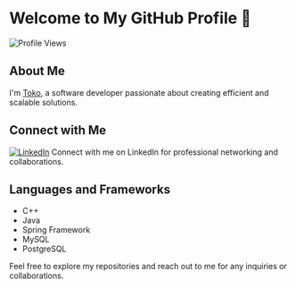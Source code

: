 # Welcome to My GitHub Profile 👋

![Profile Views](https://komarev.com/ghpvc/?username=toktab&color=brightgreen)

## About Me
I'm [Toko](https://www.linkedin.com/in/toktab/), a software developer passionate about creating efficient and scalable solutions. 

## Connect with Me
[![LinkedIn](linkedin.png)](https://www.linkedin.com/in/toktab/)
Connect with me on LinkedIn for professional networking and collaborations.

## Languages and Frameworks
- C++
- Java
- Spring Framework
- MySQL
- PostgreSQL

Feel free to explore my repositories and reach out to me for any inquiries or collaborations.
